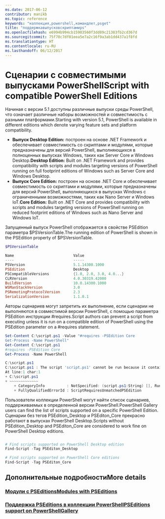 ```yaml
---
ms.date: 2017-06-12
contributor: manikb
ms.topic: reference
keywords: "коллекция,powershell,командлет,psget"
title: "поддержкавыпусковскриптамиps"
ms.openlocfilehash: e6994b994cb15903560f3dd89c21383fb2cd367d
ms.sourcegitcommit: 75f70c7df01eea5e7a2c16f9a3ab1dd437a1f8fd
ms.translationtype: HT
ms.contentlocale: ru-RU
ms.lasthandoff: 06/12/2017
---
```

# <a name="script-with-compatible-powershell-editions"></a><span data-ttu-id="a068b-103">Сценарии с совместимыми выпусками PowerShell</span><span class="sxs-lookup"><span data-stu-id="a068b-103">Script with compatible PowerShell Editions</span></span>
<span data-ttu-id="a068b-104">Начиная с версии 5.1 доступны различные выпуски среды PowerShell, что означает различные наборы возможностей и совместимость с разными платформами.</span><span class="sxs-lookup"><span data-stu-id="a068b-104">Starting with version 5.1, PowerShell is available in different editions which denote varying feature sets and platform compatibility.</span></span>

- <span data-ttu-id="a068b-105">**Выпуск Desktop Edition:** построен на основе .NET Framework и обеспечивает совместимость со скриптами и модулями, которые предназначены для версий PowerShell, выполняющихся в полноценных выпусках Windows, таких как Server Core и Windows Desktop.</span><span class="sxs-lookup"><span data-stu-id="a068b-105">**Desktop Edition:** Built on .NET Framework and provides compatibility with scripts and modules targeting versions of PowerShell running on full footprint editions of Windows such as Server Core and Windows Desktop.</span></span>
- <span data-ttu-id="a068b-106">**Выпуск Core Edition:** построен на основе .NET Core и обеспечивает совместимость со скриптами и модулями, которые предназначены для версий PowerShell, выполняющихся в выпусках Windows с ограниченными возможностями, таких как Nano Server и Windows IoT.</span><span class="sxs-lookup"><span data-stu-id="a068b-106">**Core Edition:** Built on .NET Core and provides compatibility with scripts and modules targeting versions of PowerShell running on reduced footprint editions of Windows such as Nano Server and Windows IoT.</span></span>

<span data-ttu-id="a068b-107">Запущенный выпуск PowerShell отображается в свойстве PSEdition параметра $PSVersionTable.</span><span class="sxs-lookup"><span data-stu-id="a068b-107">The running edition of PowerShell is shown in the PSEdition property of $PSVersionTable.</span></span>
```powershell
$PSVersionTable

Name                           Value
----                           -----
PSVersion                      5.1.14300.1000
PSEdition                      Desktop
PSCompatibleVersions           {1.0, 2.0, 3.0, 4.0...}
CLRVersion                     4.0.30319.42000
BuildVersion                   10.0.14300.1000
WSManStackVersion              3.0
PSRemotingProtocolVersion      2.3
SerializationVersion           1.1.0.1
```

<span data-ttu-id="a068b-108">Авторы сценариев могут запретить их выполнение, если сценарии не выполняются в совместимой версии PowerShell, с помощью параметра PSEdition инструкции #requires.</span><span class="sxs-lookup"><span data-stu-id="a068b-108">Script authors can prevent a script from executing unless it is run on a compatible edition of PowerShell using the PSEdition parameter on a #requires statement.</span></span>
```powershell
Set-Content C:\script.ps1 -Value "#requires -PSEdition Core
Get-Process -Name PowerShell"
Get-Content C:\script.ps1
#requires -PSEdition Core
Get-Process -Name PowerShell

C:\script.ps1
C:\script.ps1 : The script 'script.ps1' cannot be run because it contained a "#requires" statement for PowerShell Core edition. The edition of PowerShell that is required by the script does not match the currently running PowerShell Desktop edition.
At line:1 char:1
+ C:\script.ps1
+ ~~~~~~~~~~~~~
    + CategoryInfo          : NotSpecified: (script.ps1:String) [], RuntimeException
    + FullyQualifiedErrorId : ScriptRequiresUnmatchedPSEdition
```

<span data-ttu-id="a068b-109">Пользователи коллекции PowerShell могут найти список сценариев, поддерживаемых в определенной версии PowerShell.</span><span class="sxs-lookup"><span data-stu-id="a068b-109">PowerShell Gallery users can find the list of scripts supported on a specific PowerShell Edition.</span></span>
<span data-ttu-id="a068b-110">Сценарии без тегов PSEdition_Desktop и PSEditon_Core прекрасно работают в выпусках PowerShell Desktop.</span><span class="sxs-lookup"><span data-stu-id="a068b-110">Scripts without PSEdition_Desktop and PSEditon_Core are considered to work fine on PowerShell Desktop editions.</span></span>

```powershell

# Find scripts supported on PowerShell Desktop edition
Find-Script -Tag PSEditon_Desktop

# Find scripts supported on PowerShell Core editions
Find-Script -Tag PSEditon_Core

```

## <a name="more-details"></a><span data-ttu-id="a068b-111">Дополнительные подробности</span><span class="sxs-lookup"><span data-stu-id="a068b-111">More details</span></span>
### <a name="modules-with-pseditionsmodulemodulewithpseditionsupportmd"></a>[<span data-ttu-id="a068b-112">Модули с PSEditions</span><span class="sxs-lookup"><span data-stu-id="a068b-112">Modules with PSEditions</span></span>](../module/modulewithpseditionsupport.md)
### <a name="pseditions-support-on-powershellgallerypsgallerypsgallerypseditionsmd"></a>[<span data-ttu-id="a068b-113">Поддержка PSEditions в коллекции PowerShell</span><span class="sxs-lookup"><span data-stu-id="a068b-113">PSEditions support on PowerShellGallery</span></span>](../../psgallery/psgallery_pseditions.md)

